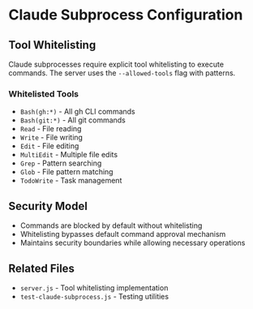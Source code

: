 # Claude Subprocess Configuration

## Tool Whitelisting
Claude subprocesses require explicit tool whitelisting to execute commands. The server uses the `--allowed-tools` flag with patterns.

### Whitelisted Tools
- `Bash(gh:*)` - All gh CLI commands
- `Bash(git:*)` - All git commands
- `Read` - File reading
- `Write` - File writing
- `Edit` - File editing
- `MultiEdit` - Multiple file edits
- `Grep` - Pattern searching
- `Glob` - File pattern matching
- `TodoWrite` - Task management

## Security Model
- Commands are blocked by default without whitelisting
- Whitelisting bypasses default command approval mechanism
- Maintains security boundaries while allowing necessary operations

## Related Files
- `server.js` - Tool whitelisting implementation
- `test-claude-subprocess.js` - Testing utilities